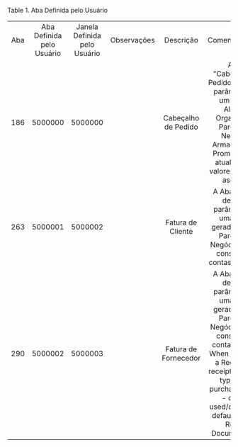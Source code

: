 <div id="d86576e1" class="table">

<div class="table-title">

Table 1. Aba Definida pelo
Usuário

</div>

<div class="table-contents">

|     |                           |                              |             |                      |                                                                                                                                                                                                                                                                             |                 |                 |                       |        |                           |
| :-: | :-----------------------: | :--------------------------: | :---------: | :------------------: | :-------------------------------------------------------------------------------------------------------------------------------------------------------------------------------------------------------------------------------------------------------------------------: | :-------------: | :-------------: | :-------------------: | :----: | :-----------------------: |
| Aba | Aba Definida pelo Usuário | Janela Definida pelo Usuário | Observações |      Descrição       |                                                                                                                              Comentário/Ajuda                                                                                                                               | Só Multi Linhas | Somente Leitura | Layout em Linha Única |  Nome  | Lógica Somente de Leitura |
| 186 |          5000000          |           5000000            |             | Cabeçalho de Pedido  |                                            A Aba "Cabeçalho de Pedido" define os parâmetros de um Pedido. Alterar a Organização, Parceiro de Negócios, Armazém, Data Prometida, etc. atualiza estes valores em todas as linhas.                                             |      false      |      false      |         true          | Pedido |                           |
| 263 |          5000001          |           5000002            |             |  Fatura de Cliente   |                                                                        A Aba "Fatura" define os parâmetros de uma Fatura gerada para um Parceiro de Negócios. Ela se constitue em contas a receber.                                                                         |      false      |      false      |         true          | Fatura |                           |
| 290 |          5000002          |           5000003            |             | Fatura de Fornecedor | A Aba "Fatura" define os parâmetros de uma Fatura gerada por um Parceiro de Negócios. Ela se constitue em contas a pagar. When generating a Receipt, the receipt document type of the purchase is used - or if not used/defined the default Material Receipt Document type. |      false      |      false      |         true          | Fatura |                           |

</div>

</div>
